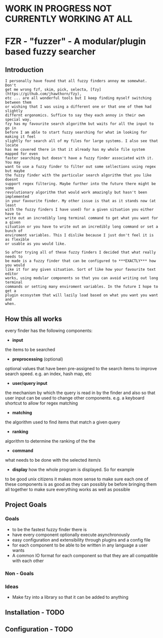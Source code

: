 # WORK IN PROGRESS NOT CURRENTLY WORKING AT ALL

# FZR - "fuzzer" - A modular/plugin based fuzzy searcher

## Introduction

    I personally have found that all fuzzy finders annoy me somewhat. Don't
    get me wrong fzf, skim, pick, selecta, [fzy](https://github.com/jhawthorn/fzy),
    etc ... are all wonderful tools but I keep finding myself switching between them
    or wishing that I was using a different one or that one of them had slightly
    differnt ergonomics. Suffice to say they each annoy in their own special way.
    fzy has my favourite search algorithm but waits for all the input to go in
    before I am able to start fuzzy searching for what im looking for making it feel
    slightly for search all of my files for large systems. I also see that locate
    has me covered there in that it already has my whole file system mapped for even
    faster searching but doesn't have a fuzzy finder associated with it. You may
    want to use a fuzzy finder to filter out some sellections using regex but maybe
    the fuzzy finder with the particular search algorithm that you like doesnt
    support regex filtering. Maybe further into the future there might be some
    revolutionary algorithm that would work amazingly but hasn't been implemented
    in your favourite finder. My other issue is that as it stands now (at least
    with the fuzzy finders I have used) for a given situation you either have to
    write out an incredibly long terminal command to get what you want for a given
    situation or you have to write out an incredibly long command or set a bunch of
    enviroment variables. This I dislike because I just don't feel it is as flexible
    or usable as you would like.

    So after trying all of these fuzzy finders I decided that what really needs to
    be made is a fuzzy finder that can be configured to ***EXACTLY*** how you would
    like it for any given situation. Sort of like how your favourite text editor
    works, using modular components so that you can avoid writing out long terminal
    commands or setting many enviroment variables. In the future I hope to get a
    plugin ecosystem that will lazily load based on what you want you want and
    when.

## How this all works
every finder has the following components:
- **input**

the items to be searched

- **preprocessing** (optional)

optional values that have been pre-assigned to the search items to improve search speed.
e.g. an index, hash map, etc

- **user/query input**

the mechanism by which the query is read in by the finder and also so that user
input can be used to change other components. e.g. a keyboard shortcut to allow
for regex matching

- **matching**

the algorithm used to find items that match a given query

- **ranking**

algorithm to determine the ranking of the the

- **command**

what needs to be done with the selected item/s

- **display**
how the whole program is displayed. So for example

to be good unix citizens it makes more sense to make sure each one of these
components is as good as they can possibly be before bringing them all together
to make sure everything works as well as possible

## Project Goals
### Goals
- to be the fastest fuzzy finder there is
- have every component optionally execute asynchronously
- easy configuration and extensibility through plugins and a config file
- for each component to be able to be written in any language a user wants
- A common IO format for each component so that they are all compatible with
each other
### Non - Goals

### Ideas
- Make fzy into a library so that it can be added to anything

## Installation - **TODO**
## Configuration - **TODO**





